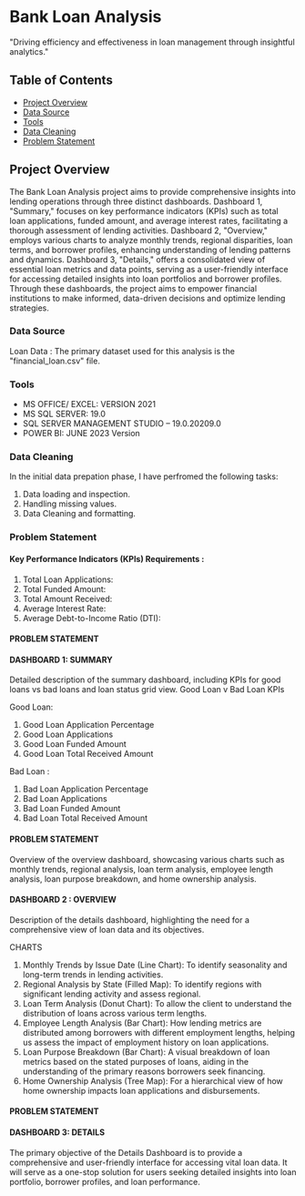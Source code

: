 # Bank Loan Analysis

"Driving efficiency and effectiveness in loan management through insightful analytics."

## Table of Contents

- [Project Overview](#project-overview)
- [Data Source](#Data-Source)
- [Tools](#Tools)
- [Data Cleaning](#Data-Cleaning)
- [Problem Statement](#Problem-Statement)

## Project Overview
The Bank Loan Analysis project aims to provide comprehensive insights into lending operations through three distinct dashboards. Dashboard 1, "Summary," focuses on key performance indicators (KPIs) such as total loan applications, funded amount, and average interest rates, facilitating a thorough assessment of lending activities. Dashboard 2, "Overview," employs various charts to analyze monthly trends, regional disparities, loan terms, and borrower profiles, enhancing understanding of lending patterns and dynamics. Dashboard 3, "Details," offers a consolidated view of essential loan metrics and data points, serving as a user-friendly interface for accessing detailed insights into loan portfolios and borrower profiles. Through these dashboards, the project aims to empower financial institutions to make informed, data-driven decisions and optimize lending strategies.

### Data Source

Loan Data : The primary dataset used for this analysis is the "financial_loan.csv" file.

### Tools 

- MS OFFICE/ EXCEL: VERSION 2021
- MS SQL SERVER: 19.0
- SQL SERVER MANAGEMENT STUDIO – 19.0.20209.0
- POWER BI: JUNE 2023 Version 

### Data Cleaning

 In the initial data prepation phase, I have perfromed the following tasks:
 1. Data loading and inspection.
 2. Handling missing values.
 3. Data Cleaning and formatting.

### Problem Statement 

#### Key Performance Indicators (KPIs) Requirements :

1. Total Loan Applications:
2. Total Funded Amount: 
3. Total Amount Received:
4. Average Interest Rate:
5. Average Debt-to-Income Ratio (DTI): 

#### PROBLEM STATEMENT

#### DASHBOARD 1: SUMMARY
Detailed description of the summary dashboard, including KPIs for good loans vs bad loans and loan status grid view. Good Loan v Bad Loan KPIs

Good Loan:
1. Good Loan Application Percentage
2. Good Loan Applications
3. Good Loan Funded Amount
4. Good Loan Total Received Amount

Bad Loan :
1. Bad Loan Application Percentage
2. Bad Loan Applications
3. Bad Loan Funded Amount
4. Bad Loan Total Received Amount


#### PROBLEM STATEMENT

Overview of the overview dashboard, showcasing various charts such as monthly trends, regional analysis, loan term analysis, employee length analysis, loan purpose breakdown, and home ownership analysis.

#### DASHBOARD 2 : OVERVIEW

Description of the details dashboard, highlighting the need for a comprehensive view of loan data and its objectives.
 
CHARTS

1. Monthly Trends by Issue Date (Line Chart): To identify seasonality and long-term trends in lending activities.
2. Regional Analysis by State (Filled Map): To identify regions with significant lending activity and assess regional.
3. Loan Term Analysis (Donut Chart): To allow the client to understand the distribution of loans across various term lengths.
4. Employee Length Analysis (Bar Chart): How lending metrics are distributed among borrowers with different employment lengths, helping us assess the impact of employment history on loan applications.
5. Loan Purpose Breakdown (Bar Chart): A visual breakdown of loan metrics based on the stated purposes of loans, aiding in the understanding of the primary reasons borrowers seek financing.
6. Home Ownership Analysis (Tree Map): For a hierarchical view of how home ownership impacts loan applications and disbursements.

#### PROBLEM STATEMENT

#### DASHBOARD 3: DETAILS

The primary objective of the Details Dashboard is to provide a comprehensive and user-friendly interface for accessing vital loan data. It will serve as a one-stop solution for users seeking detailed insights into loan portfolio, borrower profiles, and loan performance.
